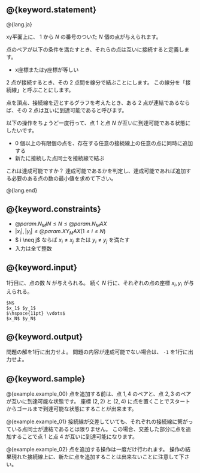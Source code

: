 ## @{keyword.statement}

@{lang.ja}

xy平面上に、 $1$ から $N$ の番号のついた $N$ 個の点が与えられます。

点のペアが以下の条件を満たすとき、それらの点は互いに接続すると定義します。

- x座標またはy座標が等しい

2 点が接続するとき、その 2 点間を線分で結ぶことにします。
この線分を「接続線」と呼ぶことにします。

点を頂点、接続線を辺とするグラフを考えたとき、ある 2 点が連結であるならば、その 2 点は互いに到達可能であると呼びます。

以下の操作をちょうど一度行って、点 $1$ と点 $N$ が互いに到達可能である状態にしたいです。

- $0$ 個以上の有限個の点を、存在する任意の接続線上の任意の点に同時に追加する
- 新たに接続した点同士を接続線で結ぶ

これは達成可能ですか？
達成可能であるかを判定し、達成可能であれば追加する必要のある点の数の最小値を求めて下さい。

@{lang.end}
## @{keyword.constraints}

- $@{param.N_MIN} \leq N \leq @{param.N_MAX}$
- $|x_i|, |y_i| \leq @{param.XY_MAX} (1 \leq i \leq N)$
- $ i \neq j$ ならば $x_i \neq x_j$ または $y_i \neq y_j$ を満たす
- 入力は全て整数

## @{keyword.input}
1行目に、点の数 $N$ が与えられる。
続く $N$ 行に、それぞれの点の座標 $x_i, y_i$ が与えられる。

```
$N$
$x_1$ $y_1$
$\hspace{11pt} \vdots$
$x_N$ $y_N$
```

## @{keyword.output}
問題の解を1行に出力せよ。
問題の内容が達成可能でない場合は、 `-1` を1行に出力せよ。

## @{keyword.sample}

@{example.example_00}
点を追加する前は、点 $1, 4$ のペアと、点 $2, 3$ のペアが互いに到達可能な状態です。
座標 $(2, 2)$ と $(2, 4)$ に点を置くことでスタートからゴールまで到達可能な状態にすることが出来ます。

@{example.example_01}
接続線が交差していても、それぞれの接続線に繋がっている点同士が連結であるとは限りません。
この場合、交差した部分に点を追加することで点 $1$ と点 $4$ が互いに到達可能になります。

@{example.example_02}
点を追加する操作は一度だけ行われます。
操作の結果現れた接続線上に、新たに点を追加することは出来ないことに注意して下さい。
